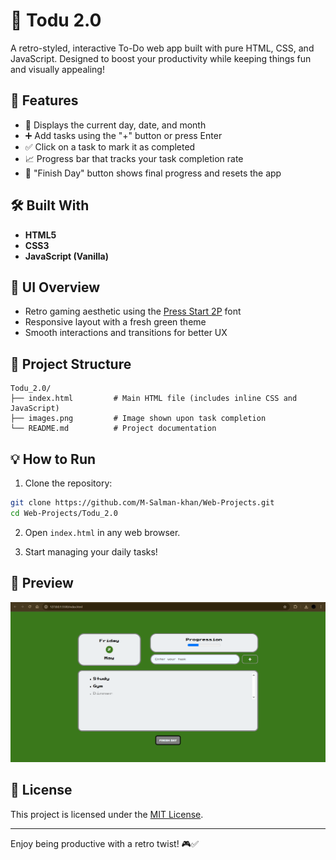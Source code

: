 
# 📝 Todu 2.0

A retro-styled, interactive To-Do web app built with pure HTML, CSS, and JavaScript. Designed to boost your productivity while keeping things fun and visually appealing!


## 🚀 Features

- 📆 Displays the current day, date, and month
- ➕ Add tasks using the "+" button or press Enter
- ✅ Click on a task to mark it as completed
- 📈 Progress bar that tracks your task completion rate
- 🏁 "Finish Day" button shows final progress and resets the app

## 🛠️ Built With

- **HTML5**
- **CSS3**
- **JavaScript (Vanilla)**

## 🌈 UI Overview

- Retro gaming aesthetic using the [Press Start 2P](https://fonts.google.com/specimen/Press+Start+2P) font
- Responsive layout with a fresh green theme
- Smooth interactions and transitions for better UX

## 📂 Project Structure

```
Todu_2.0/
├── index.html         # Main HTML file (includes inline CSS and JavaScript)
├── images.png         # Image shown upon task completion
└── README.md          # Project documentation
```

## 💡 How to Run

1. Clone the repository:

```bash
git clone https://github.com/M-Salman-khan/Web-Projects.git
cd Web-Projects/Todu_2.0
```

2. Open `index.html` in any web browser.

3. Start managing your daily tasks!

## 📸 Preview

![Completion Screenshot](./Preview.png)

## 📄 License

This project is licensed under the [MIT License](https://opensource.org/licenses/MIT).

---

Enjoy being productive with a retro twist! 🎮✅
